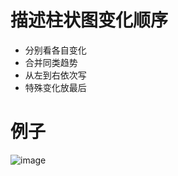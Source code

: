 # 描述柱状图变化顺序

* 分别看各自变化
* 合并同类趋势
* 从左到右依次写
* 特殊变化放最后

# 例子

![image](https://github.com/jeuneseven/ReadingNotes/assets/8426758/5a0428af-fd31-44b0-96d6-2f21de992cc7)

